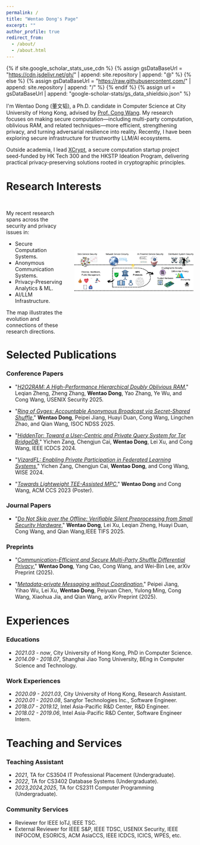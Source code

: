 ```yaml
---
permalink: /
title: "Wentao Dong's Page"
excerpt: ""
author_profile: true
redirect_from: 
  - /about/
  - /about.html
---
```


{% if site.google_scholar_stats_use_cdn %}
{% assign gsDataBaseUrl = "https://cdn.jsdelivr.net/gh/" | append: site.repository | append: "@" %}
{% else %}
{% assign gsDataBaseUrl = "https://raw.githubusercontent.com/" | append: site.repository | append: "/" %}
{% endif %}
{% assign url = gsDataBaseUrl | append: "google-scholar-stats/gs_data_shieldsio.json" %}

<span class='anchor' id='about-me'></span>

I'm Wentao Dong (董文韬), a Ph.D. candidate in Computer Science at City University of Hong Kong, advised by [Prof. Cong Wang](https://www.cs.cityu.edu.hk/~congwang/).
My research focuses on making secure computation—including multi-party computation, oblivious RAM, and related techniques—more efficient, strengthening privacy, and turning adversarial resilience into reality.
Recently, I have been exploring secure infrastructure for trustworthy LLM/AI ecosystems.

Outside academia, I lead [XCrypt](\about), a secure computation startup project seed-funded by HK Tech 300 and the HKSTP Ideation Program, delivering practical privacy-preserving solutions rooted in cryptographic principles.

# Research Interests

<div style="display: flex; align-items: center; gap: 2rem; margin: 2rem 0 -1rem 0;">
    <div style="flex: 0.32;">
        <p>My recent research spans across the security and privacy issues in:</p>
        <ul>
            <li>Secure Computation Systems.</li>
            <li>Anonymous Communication Systems.</li>
            <li>Privacy-Preserving Analytics & ML.</li>
            <li>AI/LLM Infrastructure.</li>
        </ul>
        <p>The map illustrates the evolution and connections of these research directions.</p>
    </div>
    <div style="flex: 0.68;">
        <img src="images/my_maps.png" alt="research_map" width="100%" style="display: block;">
    </div>
</div>

<!-- <div class="accordion">

  <div class="accordion-item">
    <div class="accordion-header">Secure Computation Systems</div>
    <div class="accordion-content">

      <div class="paper">
        <span class="highlight">TEE-assisted Secure Computation:</span> 
        Verifiable MPC Preprocessing (<b>TIFS'25</b>: Verifiable Silent Preprocessing, <b>CCS'23 Poster</b>: Lightweight TEE-assisted MPC); 
        Secure RAM Architectures (<b>USENIX Sec'25</b>: H₂O₂RAM - High-Performance Oblivious RAM)
      </div>

      <div class="paper">
        <span class="highlight">Anonymous Communication Systems:</span> 
        Accountable Broadcast (<b>NDSS'25</b>: Ring of Gyges); 
        Metadata-Private Queries (<b>ICDCS'24</b>: HiddenTor); 
        Decentralized Messaging (<b>arXiv'25</b>: Metadata-Private Messaging without Coordination)
      </div>

      <div class="paper">
        <span class="highlight">Privacy-Preserving Data Analytics:</span> 
        <b>VLDB'26</b>: Communication-Efficient Multi-Party Shuffle DP
      </div>

      <div class="paper">
        <span class="highlight">Privacy-Preserving Machine Learning (PPML):</span> 
        <b>WISE'24</b>: VizardFL - Private Participation in FL
      </div>

    </div>
  </div>

</div> -->


<!-- # Research Overview:
```c++
Secure Computation Systems
├── TEE-assisted Secure Computation
│   ├── Verifiable MPC Preprocessing
│   │    ├── TIFS'25: Verifiable Silent Preprocessing
│   │    └── CCS'23 Poster: Lightweight TEE-assisted MPC
│   └── Secure RAM Architectures
│        └── USENIX Sec'25: H₂O₂RAM - High-Performance Oblivious RAM
│
├── Anonymous Communication Systems
│   ├── Accountable Broadcast
│   │    └── NDSS'25: Ring of Gyges
│   ├── Metadata-Private Queries
│   │    └── ICDCS'24: HiddenTor
│   └── Decentralized Messaging
│        └── arXiv'25: Metadata-Private Messaging without Coordination
│
├── Privacy-Preserving Data Analytics
│    └── VLDB'26: Communication-Efficient Multi-Party Shuffle DP
│
└── Privacy-Preserving Machine Learning (PPML)
     └── WISE'24: VizardFL - Private Participation in FL
``` -->

<!-- # News
- *2025.03*: &nbsp;🎉 Our paper "Do Not Skip over the Offline: Verifiable Silent Preprocessing from Small Security Hardware" was accepted by IEEE TIFS'25! 

- *2025.02*: &nbsp;🎉 Our paper "H2O2RAM: A High-Performance Hierarchical Doubly Oblivious RAM" was accepted by USENIX Security'25! 

- *2024.10*: &nbsp;🎉 Our paper "Ring of Gyges: Accountable Anonymous Broadcast via Secret-Shared Shuffle!" was accepted by NDSS'25! 

- *2024.09*: &nbsp;🎉 Our paper "Ring of Gyges: Accountable Anonymous Broadcast via Secret-Shared Shuffle!" was accepted by NDSS'25! -->

<span class='anchor' id='-publications'></span>
# Selected Publications 

<!-- <div class='paper-box'><div class='paper-box-image'><div><div class="badge">CVPR 2016</div><img src='images/500x300.png' alt="sym" width="100%"></div></div>
<div class='paper-box-text' markdown="1"> -->

### Conference Papers

- "[_H2O2RAM: A High-Performance Hierarchical Doubly Oblivious RAM_](https://www.usenix.org/conference/usenixsecurity25/presentation/zheng),"
Leqian Zheng, Zheng Zhang, **Wentao Dong**, Yao Zhang, Ye Wu, and Cong Wang,
USENIX Security 2025.

- "[_Ring of Gyges: Accountable Anonymous Broadcast via Secret-Shared Shuffle_](https://www.ndss-symposium.org/ndss-paper/ring-of-gyges-accountable-anonymous-broadcast-via-secret-shared-shuffle/),"
**Wentao Dong**, Peipei Jiang, Huayi Duan, Cong Wang, Lingchen Zhao, and Qian Wang, ISOC NDSS 2025.

- "[_HiddenTor: Toward a User-Centric and Private Query System for Tor BridgeDB_](https://ieeexplore.ieee.org/document/10630991),"
Yichen Zang, Chengjun Cai, **Wentao Dong**, Lei Xu, and Cong Wang,
IEEE ICDCS 2024.

- "[_VizardFL: Enabling Private Participation in Federated Learning Systems_](https://link.springer.com/chapter/10.1007/978-981-96-0567-5_18),"
Yichen Zang, Chengjun Cai, **Wentao Dong**, and Cong Wang,
WISE 2024.

- "[_Towards Lightweight TEE-Assisted MPC_](https://dl.acm.org/doi/10.1145/3576915.3624398),"
**Wentao Dong** and Cong Wang,
ACM CCS 2023 (Poster).

### Journal Papers

- "[_Do Not Skip over the Offline: Verifiable Silent Preprocessing from Small Security Hardware_](https://ieeexplore.ieee.org/document/10938283),"
**Wentao Dong**, Lei Xu, Leqian Zheng, Huayi Duan, Cong Wang, and Qian Wang,IEEE TIFS 2025.

### Preprints

- "[_Communication-Efficient and Secure Multi-Party Shuffle Differential Privacy_](/about),"
**Wentao Dong**, Yang Cao, Cong Wang, and Wei-Bin Lee,
arXiv Preprint (2025).

- "[_Metadata-private Messaging without Coordination_](https://arxiv.org/abs/2504.19566),"
Peipei Jiang, Yihao Wu, Lei Xu, **Wentao Dong**, Peiyuan Chen, Yulong Ming,
Cong Wang, Xiaohua Jia, and Qian Wang, arXiv Preprint (2025).

<!-- <span class='anchor' id='-projects'></span>
# Projects
- [SCION](https://scion-architecture.net/) (Scalability, Control, and Isolation on Next-generation Networks) Project, Hong Kong Node — Coordination Team Member.
- [XCrypt](\about) Project, HKSTP & HK Tech 300 Seed-Funded Project — PIC. -->

<!-- - [**Project**](https://scholar.google.com/citations?view_op=view_citation&hl=zh-CN&user=DhtAFkwAAAAJ&citation_for_view=DhtAFkwAAAAJ:ALROH1vI_8AC) <strong><span class='show_paper_citations' data='DhtAFkwAAAAJ:ALROH1vI_8AC'></span></strong>
- Lorem ipsum dolor sit amet, consectetur adipiscing elit. Vivamus ornare aliquet ipsum, ac tempus justo dapibus sit amet. 
</div>
</div>

- [Lorem ipsum dolor sit amet, consectetur adipiscing elit. Vivamus ornare aliquet ipsum, ac tempus justo dapibus sit amet](https://github.com), A, B, C, **CVPR 2020** -->

<!-- # 🎖 Honors and Awards
- *2021.10* Lorem ipsum dolor sit amet, consectetur adipiscing elit. Vivamus ornare aliquet ipsum, ac tempus justo dapibus sit amet. 
- *2021.09* Lorem ipsum dolor sit amet, consectetur adipiscing elit. Vivamus ornare aliquet ipsum, ac tempus justo dapibus sit amet.  -->

<span class='anchor' id='-experiences'></span>
# Experiences

### Educations
- *2021.03 - now*, City University of Hong Kong, PhD in Computer Science. 
- *2014.09 - 2018.07*, Shanghai Jiao Tong University, BEng in Computer Science and Technology. 

### Work Experiences
- *2020.09 - 2021.03*, City University of Hong Kong, Research Assistant. 
- *2020.01 - 2020.08*, Sangfor Technologies Inc., Software Engineer.
- *2018.07 - 2019.12*, Intel Asia-Pacific R&D Center, R&D Engineer.
- *2018.02 - 2019.06*, Intel Asia-Pacific R&D Center, Software Engineer Intern.

<span class='anchor' id='-teaching-and-service'></span>
# Teaching and Services

### Teaching Assistant
- *2021*, TA for CS3504 IT Professional Placement (Undergraduate).
- *2022*, TA for CS3402 Database Systems (Undergraduate).
- *2023,2024,2025*, TA for CS2311 Computer Programming (Undergraduate).
  
### Community Services
- Reviewer for IEEE IoTJ, IEEE TSC.
- External Reviewer for IEEE S&P, IEEE TDSC, USENIX Security, IEEE INFOCOM, ESORICS, ACM AsiaCCS, IEEE ICDCS, ICICS, WPES, etc.
 
<!-- # 💬 Invited Talks
- *2021.06*, Lorem ipsum dolor sit amet, consectetur adipiscing elit. Vivamus ornare aliquet ipsum, ac tempus justo dapibus sit amet. 
- *2021.03*, Lorem ipsum dolor sit amet, consectetur adipiscing elit. Vivamus ornare aliquet ipsum, ac tempus justo dapibus sit amet.  \| [\[video\]](https://github.com/)

# 💻 Internships
- *2019.05 - 2020.02*, [Lorem](https://github.com/), China. -->